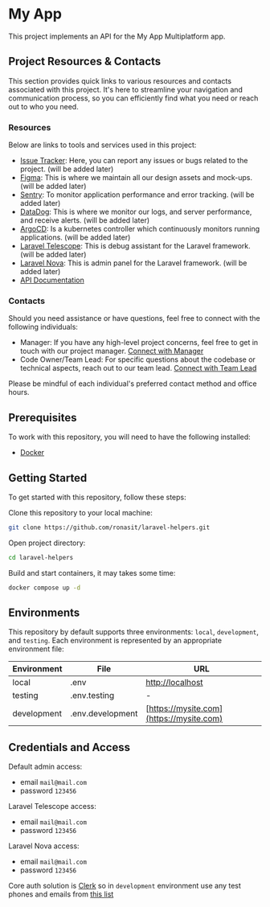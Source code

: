# My App

This project implements an API for the My App Multiplatform app.

## Project Resources & Contacts

This section provides quick links to various resources and contacts associated
with this project. It's here to streamline your navigation and communication
process, so you can efficiently find what you need or reach out to who you need.

### Resources

Below are links to tools and services used in this project:
- [Issue Tracker](): Here, you can report any issues or bugs related to the project. (will be added later)
- [Figma](): This is where we maintain all our design assets and mock-ups. (will be added later)
- [Sentry](): To monitor application performance and error tracking. (will be added later)
- [DataDog](): This is where we monitor our logs, and server performance, and receive alerts. (will be added later)
- [ArgoCD](): Is a kubernetes controller which continuously monitors running applications. (will be added later)
- [Laravel Telescope](): This is debug assistant for the Laravel framework. (will be added later)
- [Laravel Nova](): This is admin panel for the Laravel framework. (will be added later)
- [API Documentation](https://mysite.com)

### Contacts

Should you need assistance or have questions, feel free to connect with the following individuals:
- Manager: If you have any high-level project concerns, feel free to get in touch with our project manager. [Connect with Manager](mailto::manager_link)
- Code Owner/Team Lead: For specific questions about the codebase or technical aspects, reach out to our team lead. [Connect with Team Lead](mailto::team_lead_link)

Please be mindful of each individual's preferred contact method and office hours.

## Prerequisites

To work with this repository, you will need to have the following
installed:

- [Docker](https://www.docker.com)

## Getting Started

To get started with this repository, follow these steps:

Clone this repository to your local machine:

```sh
git clone https://github.com/ronasit/laravel-helpers.git
```

Open project directory:

```sh
cd laravel-helpers
```

Build and start containers, it may takes some time:

```sh
docker compose up -d
```

## Environments

This repository by default supports three environments: `local`, `development`,
and `testing`. Each environment is represented by an appropriate environment file:

| Environment | File | URL                                  |
| --- | --- |--------------------------------------|
| local | .env | [http://localhost](http://localhost) |
| testing | .env.testing | -                                    |
| development | .env.development | [https://mysite.com](https://mysite.com)               |

## Credentials and Access

Default admin access:
- email `mail@mail.com`
- password `123456`

Laravel Telescope access:
- email `mail@mail.com`
- password `123456`

Laravel Nova access:
- email `mail@mail.com`
- password `123456`

Core auth solution is [Clerk](https://clerk.com) so in `development` environment use any test phones and emails from [this list](https://clerk.com/docs/testing/test-emails-and-phones)
